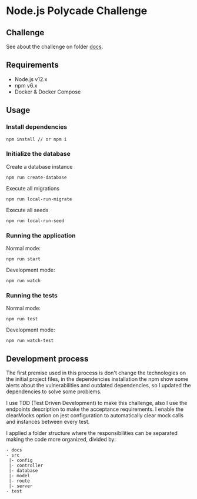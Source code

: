 # Node.js Polycade Challenge

## Challenge

See about the challenge on folder [docs](https://github.com/matheusalbino/polycade-challenge-nodejs/blob/master/docs).

## Requirements

-   Node.js v12.x
-   npm v6.x
-   Docker & Docker Compose

## Usage

### Install dependencies

```
npm install // or npm i
```

### Initialize the database

Create a database instance

```
npm run create-database
```

Execute all migrations

```
npm run local-run-migrate
```

Execute all seeds

```
npm run local-run-seed
```

### Running the application

Normal mode:

```
npm run start
```

Development mode:

```
npm run watch
```

### Running the tests

Normal mode:

```
npm run test
```

Development mode:

```
npm run watch-test
```

## Development process

The first premise used in this process is don't change the technologies on the initial project files, in the dependencies installation the npm show some alerts about the vulnerabilities and outdated dependencies, so I updated the dependencies to solve some problems.

I use TDD (Test Driven Development) to make this challenge, also I use the endpoints description to make the acceptance requirements. I enable the clearMocks option on jest configuration to automatically clear mock calls and instances between every test.

I applied a folder structure where the responsibilities can be separated making the code more organized, divided by:

```
- docs
- src
 |- config
 |- controller
 |- database
 |- model
 |- route
 |- server
- test
```
